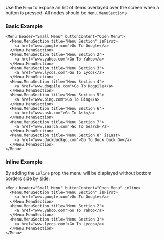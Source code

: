 Use the `Menu` to expose an list of items overlayed over the screen when a button is pressed. All nodes should be `Menu.MenuSection`s

### Basic Example
```
<Menu header="Small Menu" buttonContent="Open Menu">
  <Menu.MenuSection title="Menu Section" isFirst>
    <a href="www.google.com">Go To Google</a>
  </Menu.MenuSection>
  <Menu.MenuSection title="Menu Section 2">
    <a href="www.yahoo.com">Go To Yahoo</a>
  </Menu.MenuSection>
  <Menu.MenuSection title="Menu Section 3">
    <a href="www.lycos.com">Go To Lycos</a>
  </Menu.MenuSection>
  <Menu.MenuSection title="Menu Section 4">
    <a href="www.dogpile.com">Go To Dogpile</a>
  </Menu.MenuSection>
  <Menu.MenuSection title="Menu Section 5">
    <a href="www.bing.com">Go To Bing</a>
  </Menu.MenuSection>
  <Menu.MenuSection title="Menu Section 6">
    <a href="www.ask.com">Go To Ask</a>
  </Menu.MenuSection>
  <Menu.MenuSection title="Menu Section 7">
    <a href="www.search.com">Go To Search</a>
  </Menu.MenuSection>
  <Menu.MenuSection title="Menu Section 8" isLast>
    <a href="www.duckduckgo.com">Go To Duck Duck Go</a>
  </Menu.MenuSection>
</Menu>
```

### Inline Example
By adding the `Inline` prop the menu will be displayed without bottom borders side by side.

```
<Menu header="Small Menu" buttonContent="Open Menu" inline>
  <Menu.MenuSection title="Menu Section" isFirst>
    <a href="www.google.com">Go To Google</a>
  </Menu.MenuSection>
  <Menu.MenuSection title="Menu Section 2">
    <a href="www.yahoo.com">Go To Yahoo</a>
  </Menu.MenuSection>
  <Menu.MenuSection title="Menu Section 3">
    <a href="www.lycos.com">Go To Lycos</a>
  </Menu.MenuSection>
</Menu>
```